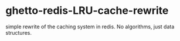 # ghetto-redis-LRU-cache-rewrite
simple rewrite of the caching system in redis. No algorithms, just data structures. 
